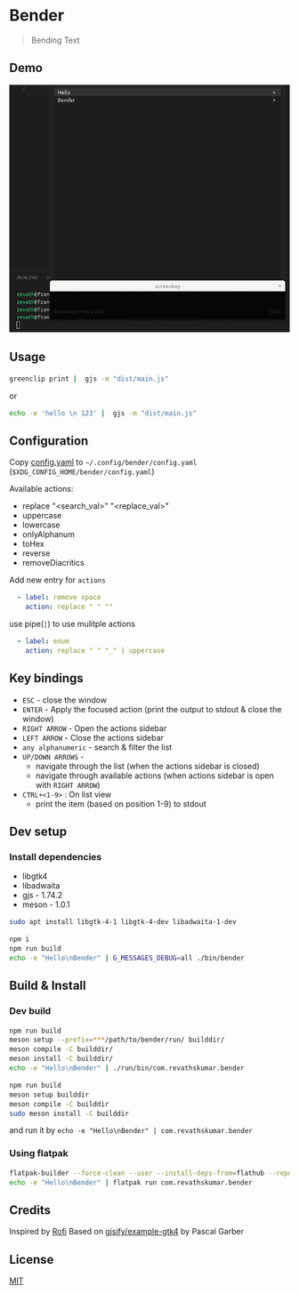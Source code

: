 # Bender

> Bending Text

## Demo

![demo](/images/adwaita-demo.gif)

## Usage

```sh
greenclip print |  gjs -m "dist/main.js"
```

or

```sh
echo -e 'hello \n 123' |  gjs -m "dist/main.js"
```

## Configuration

Copy [config.yaml](/config.yaml) to `~/.config/bender/config.yaml` (`$XDG_CONFIG_HOME/bender/config.yaml`)

Available actions:

* replace "<search_val>" "<replace_val>"
* uppercase
* lowercase
* onlyAlphanum
* toHex
* reverse
* removeDiacritics

Add new entry for `actions`

```yaml
  - label: remove space
    action: replace " " ""
```

use pipe(`|`) to use mulitple actions


```yaml
  - label: enum
    action: replace " " "_" | uppercase
```

## Key bindings

* `ESC` - close the window
* `ENTER` - Apply the focused action (print the output to stdout & close the window)
* `RIGHT ARROW` - Open the actions sidebar
* `LEFT ARROW` - Close the actions sidebar
* `any alphanumeric` - search & filter the list
* `UP/DOWN ARROWS` -
    * navigate through the list (when the actions sidebar is closed)
    * navigate through available actions (when actions sidebar is open with `RIGHT ARROW`)
* `CTRL+<1-9>` : On list view
  * print the item (based on position 1-9) to stdout

## Dev setup

### Install dependencies

* libgtk4
* libadwaita
* gjs - 1.74.2
* meson - 1.0.1

```sh
sudo apt install libgtk-4-1 libgtk-4-dev libadwaita-1-dev
```

```sh
npm i
npm run build
echo -e "Hello\nBender" | G_MESSAGES_DEBUG=all ./bin/bender
```

## Build & Install

### Dev build

```sh
npm run build
meson setup --prefix=***/path/to/bender/run/ builddir/
meson compile -C builddir/
meson install -C builddir/
echo -e "Hello\nBender" | ./run/bin/com.revathskumar.bender
```

```sh
npm run build
meson setup builddir
meson compile -C builddir
sudo meson install -C builddir
```

and run it by `echo -e "Hello\nBender" | com.revathskumar.bender`

### Using flatpak

```sh
flatpak-builder --force-clean --user --install-deps-from=flathub --repo=repo --install builddir com.revathskumar.bender.yaml
echo -e "Hello\nBender" | flatpak run com.revathskumar.bender
```

## Credits

Inspired by [Rofi](https://github.com/davatorium/rofi)
Based on [gjsify/example-gtk4](https://github.com/gjsify/example-gtk4) by Pascal Garber

## License

[MIT](/LICENSE)
